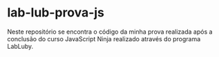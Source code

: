 # lab-lub-prova-js
Neste repositório se encontra o código da minha prova realizada após a conclusão do curso JavaScript Ninja realizado através do programa LabLuby.
